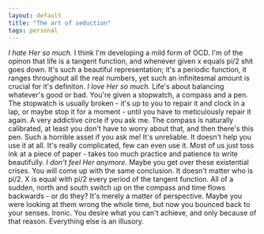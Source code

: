 ```yaml
---
layout: default
title: "The art of seduction"
tags: personal
---
```


_I hate Her so much._
I think I'm developing a mild form of OCD. I'm of the opinon that life is a tangent function, and whenever given x equals pi/2 shit goes down. It's such a beautiful representation; it's a periodic function, it ranges throughout all the real numbers, yet such an infinitesmal amount is crucial for it's definiton.
_I love Her so much._
Life's about balancing whatever's good or bad. You're given a stopwatch, a compass and a pen. The stopwatch is usually broken - it's up to you to repair it and clock in a lap, or maybe stop it for a moment - until you have to meticulously repair it again. A very addictive circle if you ask me. The compass is naturally calibrated, at least you don't have to worry about that, and then there's this pen. Such a horrible asset if you ask me! It's unreliable. It doesn't help you use it at all. It's really complicated, few can even use it. Most of us just toss ink at a piece of paper - takes too much practice and patience to write beautifully.
_I don't feel Her anymore._
Maybe you get over these existential crises. You will come up with the same conclusion. It doesn't matter who is pi/2. X is equal with pi/2 every period of the tangent function. All of a sudden, north and south switch up on the compass and time flows backwards - or do they? It's merely a matter of perspective. Maybe you were looking at them wrong the whole time, but now you bounced back to your senses. Ironic. You desire what you can't achieve, and only because of that reason. Everything else is an illusory.
